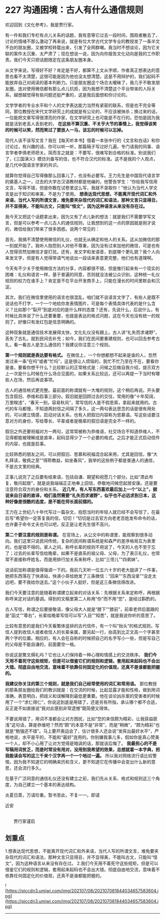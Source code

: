 # 227 沟通困境：古人有什么通信规则

欢迎回到《文化参考》，我是贾行家。

有一件和我们专栏有点儿关系的话题，我有意等它过去一段时间，围观者散去了，讨论的情绪不那么激动了再来说，就是有位大学古代文学专业的教授发了一条半文不白的朋友圈，又被学校转载出来，引发了全网群嘲。我当时不想谈论，因为它关联的案件太沉重、太严肃了；现在想说一说，因为向你报告文化动向是我的工作职责。我们今天只把话题限定在这条朋友圈本身。

从文字来说，写得好不好？肯定是不好，都算不上文从字顺，作者真正想表达的意思也看不太清楚，这很可能是因为他也没太想清楚。这是不用辩护的，我们起码不能放弃自己对阅读的基本判断力。只是朋友圈这个场合太暧昧了，我几乎不敢发朋友圈，连对使用微信都有那么点儿抗拒，因为我想不清楚这个平台带来的人际关系，越想越觉得有些问题还挺严重的，这是我后面想和你讨论的。

文学学者的专业水平和个人的文字表达能力当然有紧密的联系，但是也不完全等同，那位教授在宋代文学研究上的成就是有公论的，不应该被抹杀；换过来的话，一位能把文章写得很漂亮的作家，在文学研究上也可能是不在行的。恐怕是因为我就是活到老丢人丢到老的， **在这些不算沉重、不关乎大节的事情上，我觉得该笑的时候可以笑，然而笑过了要放人一马，该忘的时候可以忘掉。**

现代人该不该写文言？我在【每天听本书】借着一本张中行的《文言和白话》和你讨论过，有兴趣的话，你可以听一听，那篇稿子写过好几遍，专门请我的同事、语言学者李倩老师把关。简而言之就是：不要写，很难写到合格的标准。别说我们了，《三国演义》模仿刘备写的信，也不符合汉代的标准。这不是我的个人观点，是几代中国语言学家的共识。

就算你觉得自己写得像那么回事儿了，也没有必要写。王力先生是中国现代语言学的奠基人之一，过去的大学古汉语教材都是他编的，他警告学生：“你给我写信用文言，写得不错，但是你敢在试卷里这么写，我就不录取你！”他认为当代人学文言是出于知识和审美，不是为了使用。 **想表达现代思想，不能离开现代词汇和外来语，当代人写的所谓文言，难免要夹杂现代的词汇和语法，那种文言只显得丑，并不显得美，不能叫古文，只能叫“怪文”，因为这种语言从来没有存在过。**

我今天又把这个话题拿出来，因为又有了点儿新的想法：就是我们不需要学写文言，但是可以参考一点儿古人的通信规则，让我想到的这一点的原因就是刚才说的，微信给我们带来了很多困惑。说两个常见的：

首先，我搞不清楚使用微信的礼仪，也就无从确定和他人的关系。这从加微信的那一刻就开始了。我听人抱怨别人对他不尊重，因为没有过来加他的微信，可是也有人觉得贸然加微信才是打扰。还有，发文字和发语音，到底哪个更礼貌？我个人向来发文字，但是有人觉得带语气地说出一段话来表意更完整，他们也有道理啊。

今天有不少关于使用微信方法的分享，内容都很不错，但是推行起来有一个现实的困难：礼仪和语言一样，基于普遍的同意，否则就没法被公众识别，这种统一礼仪规则的权力在谁手上？肯定是不在平台开发商手上，只能在漫长的时间里默会和沉淀。

其次，我们在微信里使用的语言也很混乱，咱们就不说语言文字了，有些人是既不说话也不打字，一个一个地给你发表情图片，可是每个表情具体代表的是什么含义？比如那个“裂开”到底对应的是什么样的态度？还有，先说什么，后说什么，有时候比具体说了什么还要重要，也就是表达的格式问题，这在今天也没有统一的规则了。好像只有发红包是信息明确的。

这种现象就是通信技术发展得太快，文化礼仪没有跟上。古人讲“礼失而求诸野”，丢失了古礼，就到民间去补充；如今，我们在民间要重建规则，也可以回去参考古礼，看一看古人是怎么通信的？我建议你注意三个规则。

 **第一个规则就是表达要有格式。** 在微信上，一个你想都想不起来是谁的人，忽然发过来一条“在吗”或者“忙吗”，这是很让人烦恼的，我忙不忙乃至在不在，要看你是谁，要看你想干什么？比较默认的正常格式是：问候之后做自我介绍，提示双方上一次是什么时候在什么场合见面的，如果关系比较远，还可以再提一下当时有哪些人在场，然后再说事项。

古人的通信格式更完整。最前面的称谓就有一大堆的规则，这个稍后再说。开头要包含叙旧、恭维和启事三部分。叙旧就是回顾过去的交往，常用的像“十年契阔，万里暌违”，“春天一别，容易秋风”，常写信的人是不假思索，拿起来就用的。古代的车马都慢，不知道两封信之间隔了多久，这一两句表达思念的话是很有用处的，可以建立情感，启动对话关系，也有人把叙旧内容称为思慕语。写这些话要注意对方的身份，写给尊长、平辈或者是晚辈的叙旧语是完全不一样的。

叙旧之外还要祝福对方一两句，这常常被称为恭维语，社交场合不知道恭维人，不见得都能被理解成是直率，起码显得少了一个必要的格式。之后才能正式启动信件的内容，也就是启事。

比较熟悉的朋友之间，可以把叙旧、思慕和祝福混合起来用，尤其是回信，像“大札拜读，敬佩之至”“得聆教益，如坐春风”，我举的这些例子都是普通人的通信，不是古文里的经典。

正事儿说完了之后要有结束语，包括自谦、期望和祝愿几个部分。比如“肃此布复，敬问起居”，就是说我端端正正地奉上回信，恭敬地问候您起居安康。还是要注意符合双方的身份和关系。 **近几年，有人写东西喜欢最后加上一个“以上”，据说来自日语的直译，咱们虽然需要“礼失而求诸野”，似乎也不必远求到日本，这种好像是很酷的态度，是不能在师长面前摆的。**

王力在上世纪八十年代写过一篇杂文，抱怨当时的年轻人就已经不会写信了，在最后写“希望你一定答复我的信，切切！”切切是过去官方向老老百姓发布命令的话，也许妻子命令丈夫也可以吧，反正是让老先生很不高兴。

 **第二个要注意的规则是称谓。** 在官场上，从公文中的称谓里，能观察到很多动向。我们这里只说民间传统，复杂的民间称谓系统是和森严的差序格局互为表里的，也是错不得的。家人之间，称呼长辈的规则不用说了，今天的人也不至于忘了；过去的长辈写信给晚辈，如果不是直系的祖父母、父母，为了表示礼仪，也常常不直接称呼姓名，而是用排行加关系来称呼，比如“三侄儿”“四弟妹”。

说话前加称谓是值得强调一下的。我前几天听一位五六十岁的老大姐讲了一件事，她把东西落在了快递站，快递小哥给她发了三条微信：“回来”“东西没拿”“没走太远吧，要不我给你送去。”这个小伙子人挺好，但是这三条微信得改进。

我们今天要注意的是随着称谓建立起来的对话关系：先根据关系来定称呼，再根据称呼来定对话的基调。得到的文稿里第二人称用“你”而不用“您”，是经过斟酌的。

古人写信，称谓之后要接敬语，像父母大人就是“膝下”“膝前”，前辈老师后面跟的是“函丈”“尊右”，长辈给晚辈写信可以写“入目”“知悉”，就是我说你听的意思了。

比较有意思的是我们今天看繁体竖排的古代信件，有一个叫“抬头”的格式规则，写信人提到收信人或者收信人的长辈亲属，要另起一行，抬高到比正文高一个字甚至两个字的位置。相应的，有人会在自称的时候把自己的名字写小一些，但是写自己的父母是不能自谦的，前面要空一格。

你说这是繁文缛礼吗？它也让人们保持着一种心理和情感上的交流秩序。 **我们今天用不着死守这些规矩，但是可以借鉴它们的规则和逻辑，套用起来起码也不会出大错。彻底自由地交流，意味着不依靠任何固定化的价值观，还真不是谁都能把握的。**

 **我建议你关注的第三个规则，就是我们自己经常使用的词汇和常用语。** 那位教授的那条朋友圈给我们的教训就是：在交流的时候，比起显露才能和性格，做到用词准确，表意明白，把歧义和误解降到最低更重要。他在谈论凶杀案的受害者的时候用了一个“求仁得仁”，你说这到底是用错了，还是另有所指，承认哪个都不合适，反正是不如直接说“我对此感到非常遗憾”既简便又得体。

不要说用错了，用词不准都会让对方困扰，比如“您的来信颇为精彩，让我获益匪浅”这句话，算是恭维吧？然而“颇”的本意不是“非常”，而是“稍微”，“颇为精彩”也就是“勉强还不错”。马上要开奥运会了，估计很多人还会说“发挥出最好水平”，严格地说，水平是平的，不能和“最好”连用的。你别嫌我事儿多，假如你是真心赞美一个人，却不小心用了让对方觉得是暗讽的话，那就该后悔了。 **我最担心的不是写稿用词贫乏，而是时常没有用对，没用到我希望的效果，总想就着一本字典，把我能读会写的这三千来个汉字再一个一个地过一遍。** 所以我对网络流行语比较警惕，因为我不知道它的明确来历和含义，更不知道它在传播中会变出什么新的意思，还会流行多久。

在基于广泛同意的通信礼仪还没有建立之前，我们先从关系、格式和规则这三个角度，为自己建立一个基本的表达结构。

炎夏日蒸，万请珍重。暂书至此，不复一一。即请

近安

                                                                                                                                       贾行家谨启

## 划重点

1.想表达现代思想，不能离开现代词汇和外来语，当代人写的所谓文言，难免要夹杂现代的词汇和语法，那种文言只显得丑，并不显得美，不能叫古文，只能叫“怪文”，因为这种语言从来没有存在过。
2.我们今天用不着死守这些规矩，但是可以借鉴它们的规则和逻辑，套用起来起码也不会出大错。彻底自由地交流，意味着不依靠任何固定化的价值观，还真不是谁都能把握的。

![https://piccdn3.umiwi.com/img/202107/08/202107081844034657583604.jpg](https://piccdn3.umiwi.com/img/202107/08/202107081844034657583604.jpg)

---
